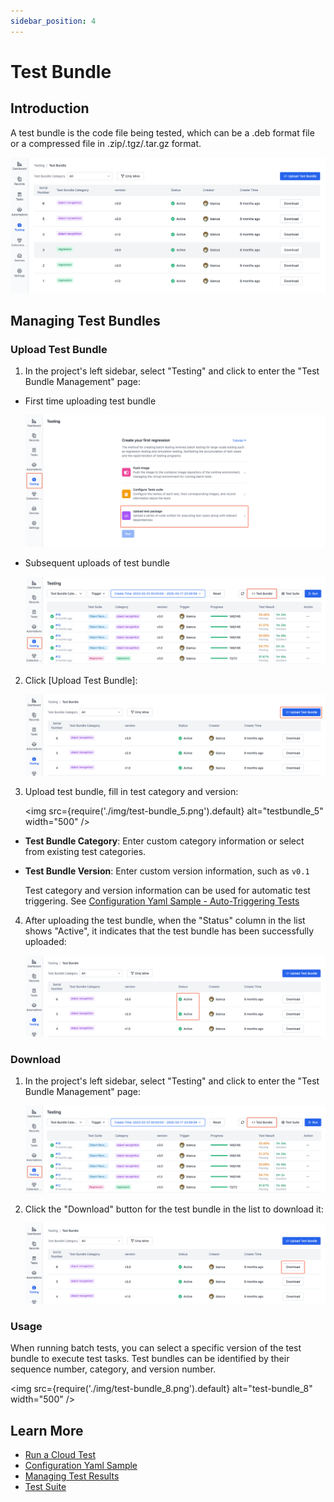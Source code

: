 ```yaml
---
sidebar_position: 4
---
```


# Test Bundle
## Introduction
A test bundle is the code file being tested, which can be a .deb format file or a compressed file in .zip/.tgz/.tar.gz format.

![testbundle_1](./img/test-bundle_1.png)

## Managing Test Bundles
### Upload Test Bundle
1. In the project's left sidebar, select "Testing" and click to enter the "Test Bundle Management" page:

- First time uploading test bundle

  ![testbundle_2](./img/test-bundle_2.png)

- Subsequent uploads of test bundle

  ![testbundle_3](./img/test-bundle_3.png)

2. Click [Upload Test Bundle]:

    ![testbundle_4](./img/test-bundle_4.png)

3. Upload test bundle, fill in test category and version:

    <img src={require('./img/test-bundle_5.png').default} alt="testbundle_5" width="500" />

  - **Test Bundle Category**: Enter custom category information or select from existing test categories.

  - **Test Bundle Version**: Enter custom version information, such as `v0.1`
  
    Test category and version information can be used for automatic test triggering. See [Configuration Yaml Sample - Auto-Triggering Tests](./9-yaml-sample.md#auto-triggering)

4. After uploading the test bundle, when the "Status" column in the list shows "Active", it indicates that the test bundle has been successfully uploaded:

    ![testbundle_6](./img/test-bundle_6.png)

### Download
1. In the project's left sidebar, select "Testing" and click to enter the "Test Bundle Management" page:

    ![testbundle_3](./img/test-bundle_3.png)

2. Click the "Download" button for the test bundle in the list to download it:

    ![testbundle_7](./img/test-bundle_7.png)

### Usage
When running batch tests, you can select a specific version of the test bundle to execute test tasks. Test bundles can be identified by their sequence number, category, and version number.

<img src={require('./img/test-bundle_8.png').default} alt="test-bundle_8" width="500" />

## Learn More
- [Run a Cloud Test](./5-run.md)
- [Configuration Yaml Sample](./9-yaml-sample.md)
- [Managing Test Results](./6-status-and-output.md)
- [Test Suite](./3-config-management.md)